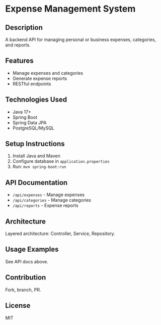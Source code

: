 # Expense Management System

## Description
A backend API for managing personal or business expenses, categories, and reports.

## Features
- Manage expenses and categories
- Generate expense reports
- RESTful endpoints

## Technologies Used
- Java 17+
- Spring Boot
- Spring Data JPA
- PostgreSQL/MySQL

## Setup Instructions
1. Install Java and Maven
2. Configure database in `application.properties`
3. Run: `mvn spring-boot:run`

## API Documentation
- `/api/expenses` - Manage expenses
- `/api/categories` - Manage categories
- `/api/reports` - Expense reports

## Architecture
Layered architecture: Controller, Service, Repository.

## Usage Examples
See API docs above.

## Contribution
Fork, branch, PR.

## License
MIT

